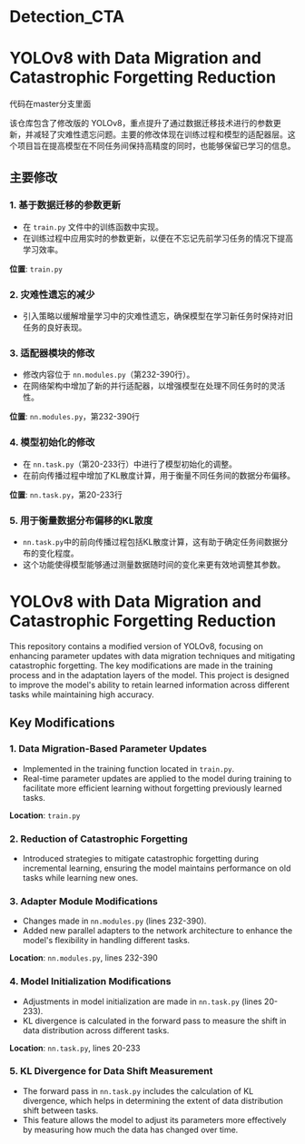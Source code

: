 # Detection_CTA
# YOLOv8 with Data Migration and Catastrophic Forgetting Reduction

代码在master分支里面



该仓库包含了修改版的 YOLOv8，重点提升了通过数据迁移技术进行的参数更新，并减轻了灾难性遗忘问题。主要的修改体现在训练过程和模型的适配器层。这个项目旨在提高模型在不同任务间保持高精度的同时，也能够保留已学习的信息。

## 主要修改

### 1. **基于数据迁移的参数更新**
   - 在 `train.py` 文件中的训练函数中实现。
   - 在训练过程中应用实时的参数更新，以便在不忘记先前学习任务的情况下提高学习效率。

   **位置**: `train.py`

### 2. **灾难性遗忘的减少**
   - 引入策略以缓解增量学习中的灾难性遗忘，确保模型在学习新任务时保持对旧任务的良好表现。

### 3. **适配器模块的修改**
   - 修改内容位于 `nn.modules.py`（第232-390行）。
   - 在网络架构中增加了新的并行适配器，以增强模型在处理不同任务时的灵活性。

   **位置**: `nn.modules.py`，第232-390行

### 4. **模型初始化的修改**
   - 在 `nn.task.py`（第20-233行）中进行了模型初始化的调整。
   - 在前向传播过程中增加了KL散度计算，用于衡量不同任务间的数据分布偏移。

   **位置**: `nn.task.py`，第20-233行

### 5. **用于衡量数据分布偏移的KL散度**
   - `nn.task.py`中的前向传播过程包括KL散度计算，这有助于确定任务间数据分布的变化程度。
   - 这个功能使得模型能够通过测量数据随时间的变化来更有效地调整其参数。


# YOLOv8 with Data Migration and Catastrophic Forgetting Reduction


This repository contains a modified version of YOLOv8, focusing on enhancing parameter updates with data migration techniques and mitigating catastrophic forgetting. The key modifications are made in the training process and in the adaptation layers of the model. This project is designed to improve the model's ability to retain learned information across different tasks while maintaining high accuracy.

## Key Modifications

### 1. **Data Migration-Based Parameter Updates**
   - Implemented in the training function located in `train.py`.
   - Real-time parameter updates are applied to the model during training to facilitate more efficient learning without forgetting previously learned tasks.
   
   **Location**: `train.py`

### 2. **Reduction of Catastrophic Forgetting**
   - Introduced strategies to mitigate catastrophic forgetting during incremental learning, ensuring the model maintains performance on old tasks while learning new ones.

### 3. **Adapter Module Modifications**
   - Changes made in `nn.modules.py` (lines 232-390).
   - Added new parallel adapters to the network architecture to enhance the model's flexibility in handling different tasks.
   
   **Location**: `nn.modules.py`, lines 232-390

### 4. **Model Initialization Modifications**
   - Adjustments in model initialization are made in `nn.task.py` (lines 20-233).
   - KL divergence is calculated in the forward pass to measure the shift in data distribution across different tasks.

   **Location**: `nn.task.py`, lines 20-233

### 5. **KL Divergence for Data Shift Measurement**
   - The forward pass in `nn.task.py` includes the calculation of KL divergence, which helps in determining the extent of data distribution shift between tasks.
   - This feature allows the model to adjust its parameters more effectively by measuring how much the data has changed over time.
